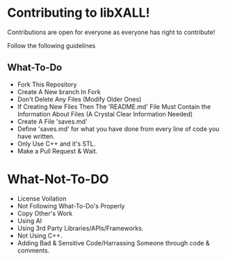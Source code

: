 # Contributing to libXALL!
Contributions are open for everyone as everyone has right to contribute!

Follow the following guidelines
## What-To-Do
 - Fork This Repository
 - Create A New branch In Fork
 - Don't Delete Any Files (Modify Older Ones)
 - If Creating New Files Then The 'README.md' File Must Contain the Information About Files (A Crystal Clear Information Needed)
 - Create A File 'saves.md'
 - Define 'saves.md' for what you have done from every line of code you have written.
 - Only Use C++ and it's STL.
 - Make a Pull Request & Wait.

# What-Not-To-DO
 - License Voilation
 - Not Following What-To-Do's Properly
 - Copy Other's Work
 - Using AI
 - Using 3rd Party Libraries/APIs/Frameworks.
 - Not Using C++.
 - Adding Bad & Sensitive Code/Harrassing Someone through code & comments.